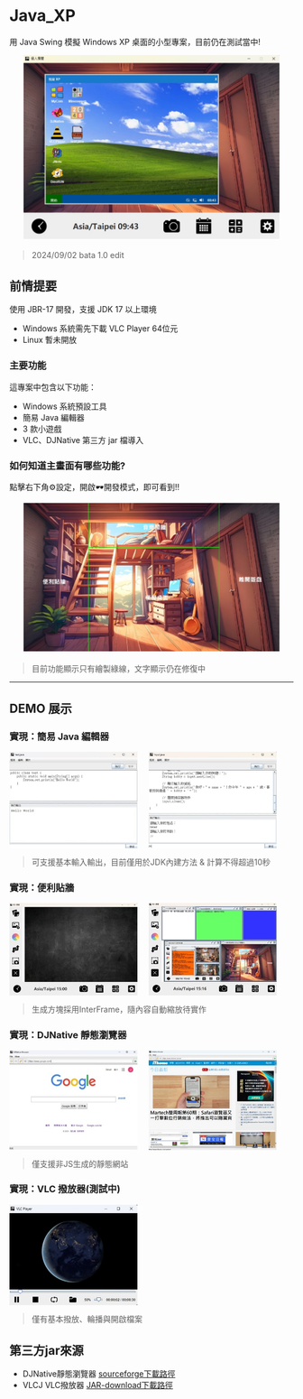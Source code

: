 # Java_XP

用 Java Swing 模擬 Windows XP 桌面的小型專案，目前仍在測試當中!

<div style="display: flex; justify-content: center; margin-bottom: 20px;">
  <img src="/sample.jpg" alt="GitHub 簡介" style="width: 90%;">
</div>

> 2024/09/02 bata 1.0 edit

## 前情提要

使用 JBR-17 開發，支援 JDK 17 以上環境

- Windows 系統需先下載 VLC Player 64位元
- Linux 暫未開放

### 主要功能

這專案中包含以下功能：

- Windows 系統預設工具
- 簡易 Java 編輯器
- 3 款小遊戲
- VLC、DJNative 第三方 jar 檔導入

### 如何知道主畫面有哪些功能?

點擊右下角⚙️設定，開啟🕶️開發模式，即可看到!!

<div style="display: flex; justify-content: center; margin-bottom: 20px;">
  <img src="/DEMO/layout.jpg" alt="layout" style="width: 90%;">
</div>

> 目前功能顯示只有繪製綠線，文字顯示仍在修復中

---

## DEMO 展示

### 實現：簡易 Java 編輯器

<div style="display: flex; gap: 20px;">
  <img src="/DEMO/Demo1.jpg" alt="DEMO 1" style="width: 45%;">
  <img src="/DEMO/Demo1-1.jpg" alt="DEMO 1-1" style="width: 45%;">
</div>

> 可支援基本輸入輸出，目前僅用於JDK內建方法 & 計算不得超過10秒

### 實現：便利貼牆

<div style="display: flex; gap: 20px;">
  <img src="/DEMO/Demo2-1.jpg" alt="DEMO 2-1" style="width: 45%;">
  <img src="/DEMO/Demo2-2.jpg" alt="DEMO 2-2" style="width: 45%;">
</div>

> 生成方塊採用InterFrame，隨內容自動縮放待實作

### 實現：DJNative 靜態瀏覽器

<div style="display: flex; gap: 20px;">
  <img src="/DEMO/Demo3.jpg" alt="DEMO 3" style="width: 45%;">
  <img src="/DEMO/Demo3-2.jpg" alt="DEMO 3-2" style="width: 45%;">
</div>

> 僅支援非JS生成的靜態網站

### 實現：VLC 撥放器(測試中)

<div style="display: flex;">
  <img src="/DEMO/Demo4.jpg" alt="DEMO 4" style="width: 45%;">
</div>

> 僅有基本撥放、輪播與開啟檔案

## 第三方jar來源

- DJNative靜態瀏覽器 [sourceforge下載路徑](https://sourceforge.net/projects/djproject/files/DJ%20Native%20Swing/)
- VLCJ VLC撥放器     [JAR-download下載路徑](https://jar-download.com/?search_box=vlcj)
